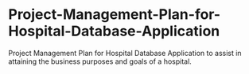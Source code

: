 # Project-Management-Plan-for-Hospital-Database-Application
Project Management Plan for Hospital Database Application to assist in attaining the business purposes and goals of a hospital. 
